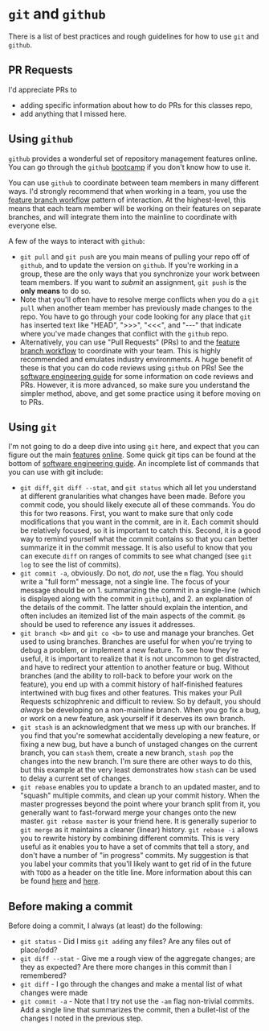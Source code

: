 # `git` and `github`

There is a list of best practices and rough guidelines for how to use `git` and `github`.

## PR Requests

I'd appreciate PRs to

- adding specific information about how to do PRs for this classes repo,
- add anything that I missed here.

## Using `github`

`github` provides a wonderful set of repository management features online.
You can go through the `github` [bootcamp](https://help.github.com/categories/bootcamp/) if you don't know how to use it.

You can use `github` to coordinate between team members in many different ways.
I'd strongly recommend that when working in a team, you use the [feature branch workflow](https://www.atlassian.com/git/tutorials/comparing-workflows#feature-branch-workflow) pattern of interaction.
At the highest-level, this means that each team member will be working on their features on separate branches, and will integrate them into the mainline to coordinate with everyone else.

A few of the ways to interact with `github`:

- `git pull` and `git push` are you main means of pulling your repo off of `github`, and to update the version on `github`.
	If you're working in a group, these are the only ways that you synchronize your work between team members.
	If you want to *submit* an assignment, `git push` is the **only means** to do so.
- Note that you'll often have to resolve merge conflicts when you do a `git pull` when another team member has previously made changes to the repo.
	You have to go through your code looking for any place that `git` has inserted text like "HEAD", ">>>", "<<<", and "---" that indicate where you've made changes that conflict with the `github` repo.
- Alternatively, you can use "Pull Requests" (PRs) to and the [feature branch workflow](https://www.atlassian.com/git/tutorials/comparing-workflows#feature-branch-workflow) to coordinate with your team.
	This is highly recommended and emulates industry environments.
	A huge benefit of these is that you can do code reviews using `github` on PRs!
	See the [software engineering guide](https://www2.seas.gwu.edu/~gparmer/posts/2017-06-08-sweng-in-research.html) for some information on code reviews and PRs.
	However, it is more advanced, so make sure you understand the simpler method, above, and get some practice using it before moving on to PRs.

## Using `git`

I'm not going to do a deep dive into using `git` here, and expect that you can figure out the main [features](https://rogerdudler.github.io/git-guide/) [online](https://medium.com/@igor_marques/git-workflow-basics-d405746f6205).
Some quick git tips can be found at the bottom of [software engineering guide](https://www2.seas.gwu.edu/~gparmer/posts/2017-06-08-sweng-in-research.html).
An incomplete list of commands that you can use with git include:

- `git diff`, `git diff --stat`, and `git status` which all let you understand at different granularities what changes have been made.
    Before you commit code, you should likely execute all of these commands.
	You do this for two reasons.
	First, you want to make sure that only code modifications that you want in the commit, are in it.
	Each commit should be relatively focused, so it is important to catch this.
	Second, it is a good way to remind yourself what the commit contains so that you can better summarize it in the commit message.
	It is also useful to know that you can execute `diff` on ranges of commits to see what changed (see `git log` to see the list of commits).
- `git commit -a`, obviously.
    Do not, *do not*, use the `m` flag.
	You should write a "full form" message, not a single line.
	The focus of your message should be on 1. summarizing the commit in a single-line (which is displayed along with the commit in `github`), and 2. an explanation of the details of the commit.
	The latter should explain the intention, and often includes an itemized list of the main aspects of the commit.
	`@`s should be used to reference any issues it addresses.
- `git branch <b>` and `git co <b>` to use and manage your branches.
    Get used to using branches.
	Branches are useful for when you're trying to debug a problem, or implement a new feature.
	To see how they're useful, it is important to realize that it is not uncommon to get distracted, and have to redirect your attention to another feature or bug.
	Without branches (and the ability to roll-back to before your work on the feature), you end up with a commit history of half-finished features intertwined with bug fixes and other features.
	This makes your Pull Requests schizophrenic and difficult to review.
	So by default, you should *always* be developing on a non-mainline branch.
	When you go fix a bug, or work on a new feature, ask yourself if it deserves its own branch.
- `git stash` is an acknowledgment that we mess up with our branches.
    If you find that you're somewhat accidentally developing a new feature, or fixing a new bug, but have a bunch of unstaged changes on the current branch, you can `stash` them, create a new branch, `stash pop` the changes into the new branch.
	I'm sure there are other ways to do this, but this example at the very least demonstrates how `stash` can be used to delay a current set of changes.
- `git rebase` enables you to update a branch to an updated master, and to "squash" multiple commits, and clean up your commit history.
    When the master progresses beyond the point where your branch split from it, you generally want to fast-forward merge your changes onto the new master.
	`git rebase master` is your friend here.
	It is generally superior to `git merge` as it maintains a cleaner (linear) history.
	`git rebase -i` allows you to rewrite history by combining different commits.
	This is very useful as it enables you to have a set of commits that tell a story, and don't have a number of "in progress" commits.
	My suggestion is that you label your commits that you'll likely want to get rid of in the future with `TODO` as a header on the title line.
	More information about this can be found [here](https://git-scm.com/book/en/v2/Git-Tools-Rewriting-History) and [here](https://gitready.com/advanced/2009/02/10/squashing-commits-with-rebase.html).

## Before making a commit

Before doing a commit, I always (at least) do the following:

- `git status` - Did I miss `git add`ing any files? Are any files out of place/odd?
- `git diff --stat` - Give me a rough view of the aggregate changes; are they as expected? Are there more changes in this commit than I remembered?
- `git diff` - I go through the changes and make a mental list of what changes were made
- `git commit -a` - Note that I try not use the `-am` flag non-trivial commits.
	Add a single line that summarizes the commit, then a bullet-list of the changes I noted in the previous step.
